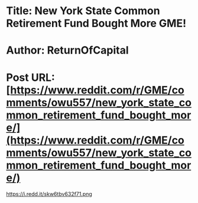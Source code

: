 # Title: New York State Common Retirement Fund Bought More GME!
# Author: ReturnOfCapital
# Post URL: [https://www.reddit.com/r/GME/comments/owu557/new_york_state_common_retirement_fund_bought_more/](https://www.reddit.com/r/GME/comments/owu557/new_york_state_common_retirement_fund_bought_more/)


https://i.redd.it/skw6tbv632f71.png